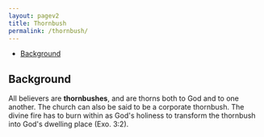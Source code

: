 ```yaml
---
layout: pagev2
title: Thornbush
permalink: /thornbush/
---
```

- [Background](#background)

## Background

All believers are **thornbushes**, and are thorns both to God and to one another. The church can also be said to be a corporate thornbush. The divine fire has to burn within as God's holiness to transform the thornbush into God's dwelling place (Exo. 3:2).